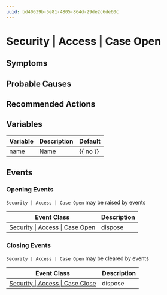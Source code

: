 ```yaml
---
uuid: bd40639b-5e81-4805-864d-29de2c6de60c
---
```

# Security | Access | Case Open

## Symptoms

## Probable Causes

## Recommended Actions

## Variables

Variable | Description | Default
--- | --- | ---
name | Name | {{ no }}

## Events

### Opening Events
`Security | Access | Case Open` may be raised by events

Event Class | Description
--- | ---
[Security \| Access \| Case Open](../../../event-classes/security/access/case-open.md) | dispose

### Closing Events
`Security | Access | Case Open` may be cleared by events

Event Class | Description
--- | ---
[Security \| Access \| Case Close](../../../event-classes/security/access/case-close.md) | dispose
